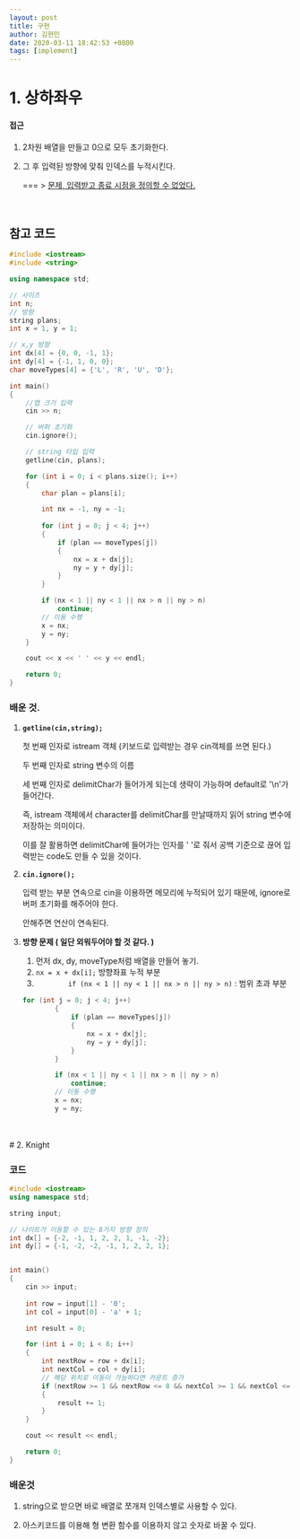 ```yaml
---
layout: post
title: 구현
author: 김현민
date: 2020-03-11 18:42:53 +0800
tags: [implement]
---
```


# 1. 상하좌우

#### 접근

1. 2차원 배열을 만들고 0으로 모두 초기화한다.

2. 그 후 입력된 방향에 맞춰 인덱스를 누적시킨다.

    === > <u>문제, 입력받고 종료 시점을 정의할 수 없었다.</u>



<br/>

## 참고 코드

```c++
#include <iostream>
#include <string>

using namespace std;

// 사이즈 
int n;
// 방향
string plans;
int x = 1, y = 1;

// x,y 방향
int dx[4] = {0, 0, -1, 1};
int dy[4] = {-1, 1, 0, 0};
char moveTypes[4] = {'L', 'R', 'U', 'D'};

int main()
{
    //맵 크기 입력
    cin >> n;

    // 버퍼 초기화
    cin.ignore(); 

    // string 타입 입력
    getline(cin, plans);

    for (int i = 0; i < plans.size(); i++)
    {
        char plan = plans[i];

        int nx = -1, ny = -1;
        
        for (int j = 0; j < 4; j++)
        {
            if (plan == moveTypes[j])
            {
                nx = x + dx[j];
                ny = y + dy[j];
            }
        }

        if (nx < 1 || ny < 1 || nx > n || ny > n)
            continue;
        // 이동 수행
        x = nx;
        y = ny;
    }

    cout << x << ' ' << y << endl;

    return 0;
}

```


### 배운 것.

1. **`getline(cin,string);`** 

   첫 번째 인자로 istream 객체 (키보드로 입력받는 경우 cin객체를 쓰면 된다.)

   두 번째 인자로 string 변수의 이름

   세 번째 인자로 delimitChar가 들어가게 되는데 생략이 가능하며 default로 '\n'가 들어간다.

   즉, istream 객체에서 character를 delimitChar를 만날때까지 읽어 string 변수에 저장하는 의미이다.

   이를 잘 활용하면 delimitChar에 들어가는 인자를 ' '로 줘서 공백 기준으로 끊어 입력받는 code도 만들 수 있을 것이다.



   

2. **`cin.ignore();`** 

   입력 받는 부분 연속으로 cin을 이용하면 메모리에 누적되어 있기 때문에, ignore로 버퍼 초기화를 해주어야 한다.

   안해주면 연산이 연속된다.  




3. **방향 문제 ( 일단 외워두어야 할 것 같다. )**

   1. 먼저 dx, dy, moveType처럼 배열을 만들어 놓기.
   2. `nx = x + dx[i];`  방향좌표 누적 부분
   3. `        if (nx < 1 || ny < 1 || nx > n || ny > n)` : 범위 초과 부분

   ```c++
   for (int j = 0; j < 4; j++)
           {
               if (plan == moveTypes[j])
               {
                   nx = x + dx[j];
                   ny = y + dy[j];
               }
           }
   
           if (nx < 1 || ny < 1 || nx > n || ny > n)
               continue;
           // 이동 수행
           x = nx;
           y = ny;
   ```

<br/>
<br/>
# 2. Knight

### 코드

```c++
#include <iostream>
using namespace std;

string input;

// 나이트가 이동할 수 있는 8가지 방향 정의
int dx[] = {-2, -1, 1, 2, 2, 1, -1, -2};
int dy[] = {-1, -2, -2, -1, 1, 2, 2, 1};


int main()
{
    cin >> input;
  
    int row = input[1] - '0';
    int col = input[0] - 'a' + 1;

    int result = 0;

    for (int i = 0; i < 8; i++)
    {
        int nextRow = row + dx[i];
        int nextCol = col + dy[i];
        // 해당 위치로 이동이 가능하다면 카운트 증가
        if (nextRow >= 1 && nextRow <= 8 && nextCol >= 1 && nextCol <= 8)
        {
            result += 1;
        }
    }

    cout << result << endl;

    return 0;
}
```

### 배운것

1. string으로 받으면 바로 배열로 쪼개져 인덱스별로 사용할 수 있다.

2. 아스키코드를 이용해  형 변환 함수를 이용하지 않고 숫자로 바꿀 수 있다.
